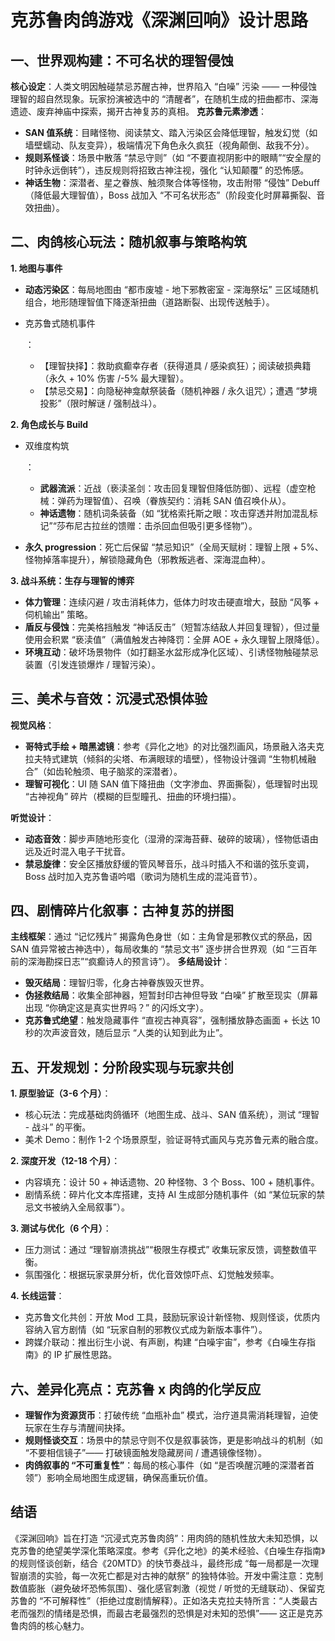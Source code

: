 # 克苏鲁肉鸽游戏《深渊回响》设计思路

## 一、世界观构建：不可名状的理智侵蚀

**核心设定**：人类文明因触碰禁忌苏醒古神，世界陷入 “白噪” 污染 —— 一种侵蚀理智的超自然现象。玩家扮演被选中的 “清醒者”，在随机生成的扭曲都市、深海遗迹、废弃神庙中探索，揭开古神复苏的真相。
**克苏鲁元素渗透**：

- **SAN 值系统**：目睹怪物、阅读禁文、踏入污染区会降低理智，触发幻觉（如墙壁蠕动、队友变异），极端情况下角色永久疯狂（视角颠倒、敌我不分）。
- **规则系怪谈**：场景中散落 “禁忌守则”（如 “不要直视阴影中的眼睛”“安全屋的时钟永远倒转”），违反规则将招致古神注视，强化 “认知颠覆” 的恐怖感。
- **神话生物**：深潜者、星之眷族、触须聚合体等怪物，攻击附带 “侵蚀” Debuff（降低最大理智值），Boss 战加入 “不可名状形态”（阶段变化时屏幕撕裂、音效扭曲）。

## 二、肉鸽核心玩法：随机叙事与策略构筑

**1. 地图与事件**

- **动态污染区**：每局地图由 “都市废墟 - 地下邪教密室 - 深海祭坛” 三区域随机组合，地形随理智值下降逐渐扭曲（道路断裂、出现传送触手）。

- 克苏鲁式随机事件

  ：

  - 【理智抉择】：救助疯癫幸存者（获得道具 / 感染疯狂）；阅读破损典籍（永久 + 10% 伤害 /-5% 最大理智）。
  - 【禁忌交易】：向隐秘神龛献祭装备（随机神器 / 永久诅咒）；遭遇 “梦境投影”（限时解谜 / 强制战斗）。

**2. 角色成长与 Build**

- 双维度构筑

  ：

  - **武器流派**：近战（亵渎圣剑：攻击回复理智但降低防御）、远程（虚空枪械：弹药为理智值）、召唤（眷族契约：消耗 SAN 值召唤仆从）。
  - **神话遗物**：随机词条装备（如 “犹格索托斯之眼：攻击穿透并附加混乱标记”“莎布尼古拉丝的馈赠：击杀回血但吸引更多怪物”）。

- **永久 progression**：死亡后保留 “禁忌知识”（全局天赋树：理智上限 + 5%、怪物掉落率提升），解锁隐藏角色（邪教叛逃者、深海混血种）。

**3. 战斗系统：生存与理智的博弈**

- **体力管理**：连续闪避 / 攻击消耗体力，低体力时攻击硬直增大，鼓励 “风筝 + 伺机输出” 策略。
- **盾反与侵蚀**：完美格挡触发 “神话反击”（短暂冻结敌人并回复理智），但过量使用会积累 “亵渎值”（满值触发古神降罚：全屏 AOE + 永久理智上限降低）。
- **环境互动**：破坏场景物件（如打翻圣水盆形成净化区域）、引诱怪物触碰禁忌装置（引发连锁爆炸 / 理智污染）。

## 三、美术与音效：沉浸式恐惧体验

**视觉风格**：

- **哥特式手绘 + 暗黑滤镜**：参考《异化之地》的对比强烈画风，场景融入洛夫克拉夫特式建筑（倾斜的尖塔、布满眼球的墙壁），怪物设计强调 “生物机械融合”（如齿轮触须、电子脑浆的深潜者）。
- **理智可视化**：UI 随 SAN 值下降扭曲（文字渗血、界面撕裂），低理智时出现 “古神视角” 碎片（模糊的巨型瞳孔、扭曲的环境扫描）。

**听觉设计**：

- **动态音效**：脚步声随地形变化（湿滑的深海苔藓、破碎的玻璃），怪物低语由远及近时混入电子干扰音。
- **禁忌旋律**：安全区播放舒缓的管风琴音乐，战斗时插入不和谐的弦乐变调，Boss 战时加入克苏鲁语吟唱（歌词为随机生成的混沌音节）。

## 四、剧情碎片化叙事：古神复苏的拼图

**主线框架**：通过 “记忆残片” 揭露角色身世（如：主角曾是邪教仪式的祭品，因 SAN 值异常被古神选中），每局收集的 “禁忌文书” 逐步拼合世界观（如 “三百年前的深海勘探日志”“疯癫诗人的预言诗”）。
**多结局设计**：

- **毁灭结局**：理智归零，化身古神眷族毁灭世界。
- **伪拯救结局**：收集全部神器，短暂封印古神但导致 “白噪” 扩散至现实（屏幕出现 “你确定这是真实世界吗？” 的闪烁文字）。
- **克苏鲁式绝望**：触发隐藏事件 “直视古神真容”，强制播放静态画面 + 长达 10 秒的次声波音效，随后显示 “人类的认知到此为止”。

## 五、开发规划：分阶段实现与玩家共创

**1. 原型验证（3-6 个月）**：

- 核心玩法：完成基础肉鸽循环（地图生成、战斗、SAN 值系统），测试 “理智 - 战斗” 的平衡。
- 美术 Demo：制作 1-2 个场景原型，验证哥特式画风与克苏鲁元素的融合度。

**2. 深度开发（12-18 个月）**：

- 内容填充：设计 50 + 神话遗物、20 种怪物、3 个 Boss、100 + 随机事件。
- 剧情系统：碎片化文本库搭建，支持 AI 生成部分随机事件（如 “某位玩家的禁忌文书被纳入全局叙事”）。

**3. 测试与优化（6 个月）**：

- 压力测试：通过 “理智崩溃挑战”“极限生存模式” 收集玩家反馈，调整数值平衡。
- 氛围强化：根据玩家录屏分析，优化音效惊吓点、幻觉触发频率。

**4. 长线运营**：

- 克苏鲁文化共创：开放 Mod 工具，鼓励玩家设计新怪物、规则怪谈，优质内容纳入官方剧情（如 “玩家自制的邪教仪式成为新版本事件”）。
- 跨媒介联动：推出衍生小说、有声剧，构建 “白噪宇宙”，参考《白噪生存指南》的 IP 扩展性思路。

## 六、差异化亮点：克苏鲁 x 肉鸽的化学反应

- **理智作为资源货币**：打破传统 “血瓶补血” 模式，治疗道具需消耗理智，迫使玩家在生存与清醒间抉择。
- **规则怪谈交互**：场景中的禁忌守则不仅是叙事装饰，更是影响战斗的机制（如 “不要相信镜子”—— 打破镜面触发隐藏房间 / 遭遇镜像怪物）。
- **肉鸽叙事的 “不可重复性”**：每局的核心事件（如 “是否唤醒沉睡的深潜者首领”）影响全局地图生成逻辑，确保高重玩价值。

## 结语

《深渊回响》旨在打造 “沉浸式克苏鲁肉鸽”：用肉鸽的随机性放大未知恐惧，以克苏鲁的绝望美学深化策略深度。参考《异化之地》的美术经验、《白噪生存指南》的规则怪谈创新，结合《20MTD》的快节奏战斗，最终形成 “每一局都是一次理智崩溃的实验，每一次死亡都是对古神的献祭” 的独特体验。开发中需注意：克制数值膨胀（避免破坏恐怖氛围）、强化感官刺激（视觉 / 听觉的无缝联动）、保留克苏鲁的 “不可解释性”（拒绝过度剧情解释）。正如洛夫克拉夫特所言：“人类最古老而强烈的情绪是恐惧，而最古老最强烈的恐惧是对未知的恐惧”—— 这正是克苏鲁肉鸽的核心魅力。